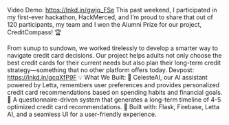Video Demo: https://lnkd.in/gwjq_FSe
This past weekend, I participated in my first-ever hackathon, HackMerced, and I’m proud to share that out of 120 participants,
my team and I won the Alumni Prize for our project, CreditCompass! 🏆

From sunup to sundown, we worked tirelessly to develop a smarter way to navigate credit card decisions. Our project helps adults not only 
choose the best credit cards for their current needs but also plan their long-term credit strategy—something that no other platform offers today.
Devpost: https://lnkd.in/gcqXfP9F
💡 What We Built:
 🔹 CelesteAI, our AI assistant powered by Letta, remembers user preferences and provides personalized credit card recommendations based on spending habits and financial goals.
 🔹 A questionnaire-driven system that generates a long-term timeline of 4-5 optimized credit card recommendations.
 🔹 Built with: Flask, Firebase, Letta AI, and a seamless UI for a user-friendly experience.
